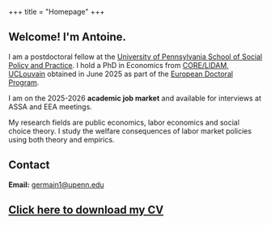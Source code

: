 +++
title = "Homepage"
+++

## Welcome! I'm Antoine.                                                            

I am a postdoctoral fellow at the [University of Pennsylvania School of Social Policy and Practice](https://sp2.upenn.edu/). I hold a PhD in Economics from [CORE/LIDAM, UCLouvain](https://uclouvain.be/en/research-institutes/lidam)  obtained in June 2025 as part of the [European Doctoral Program](https://www.edpqe.eu/). 

I am on the 2025-2026 **academic job market** and available for interviews at ASSA and EEA meetings. 

My research fields are public economics, labor economics and social choice theory. I study the welfare consequences of labor market policies using both theory and empirics.  

## Contact

**Email:** [germain1@upenn.edu](mailto:germain1@upenn.edu)  
<!----  **Address:**  
Center for Operations Research and Econometrics  
Voie du Roman Pays, 34  
1348 Louvain-la-Neuve  
Belgium   -->
 
## [Click here to download my CV](https://antoine-germain.github.io/germain_CV.pdf)





